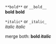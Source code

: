 ` **bold** `   or  ` __bold__ `  <br>
**bold** __bold__

` *italic* ` or ` _italic_ `  <br>
*italic* _italic_

merge both:
**bold _italic_**

